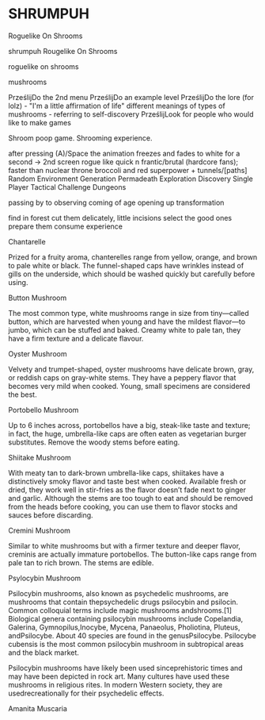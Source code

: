 # SHRUMPUH
Roguelike On Shrooms

shrumpuh
Rougelike On Shrooms

roguelike on shrooms

mushrooms

PrześlijDo the 2nd menu PrześlijDo an example level
PrześlijDo the lore (for lolz) - "I'm a little affirmation of life" different meanings of types of mushrooms - referring to self-discovery PrześlijLook for people who would like to make games

Shroom poop game. Shrooming experience.

after pressing (A)/Space the animation freezes and fades to white for a second -> 2nd screen rogue like quick n frantic/brutal (hardcore fans); faster than nuclear throne
broccoli and red superpower + tunnels/[paths]
Random Environment Generation Permadeath Exploration Discovery Single Player Tactical Challenge Dungeons

passing by to observing coming of age opening up transformation

find in forest cut them delicately, little incisions select the good ones prepare them consume experience

Chantarelle

Prized for a fruity aroma, chanterelles range from yellow, orange, and brown to pale white or black. The funnel-shaped caps have wrinkles instead of gills on the underside, which should be washed quickly but carefully before using.

Button Mushroom

The most common type, white mushrooms range in size from tiny—called button, which are harvested when young and have the mildest flavor—to jumbo, which can be stuffed and baked. Creamy white to pale tan, they have a firm texture and a delicate flavour.

Oyster Mushroom

Velvety and trumpet-shaped, oyster mushrooms have delicate brown, gray, or reddish caps on gray-white stems. They have a peppery flavor that becomes very mild when cooked. Young, small specimens are considered the best.

Portobello Mushroom

Up to 6 inches across, portobellos have a big, steak-like taste and texture; in fact, the huge, umbrella-like caps are often eaten as vegetarian burger substitutes. Remove the woody stems before eating.

Shiitake Mushroom

With meaty tan to dark-brown umbrella-like caps, shiitakes have a distinctively smoky flavor and taste best when cooked. Available fresh or dried, they work well in stir-fries as the flavor doesn’t fade next to ginger and garlic. Although the stems are too tough to eat and should be removed from the heads before cooking, you can use them to flavor stocks and sauces before discarding.

Cremini Mushroom

Similar to white mushrooms but with a firmer texture and deeper flavor, creminis are actually immature portobellos. The button-like caps range from pale tan to rich brown. The stems are edible.

Psylocybin Mushroom

Psilocybin mushrooms, also known as psychedelic mushrooms, are mushrooms that contain thepsychedelic drugs psilocybin and psilocin. Common colloquial terms include magic mushrooms andshrooms.[1] Biological genera containing psilocybin mushrooms include Copelandia, Galerina, Gymnopilus,Inocybe, Mycena, Panaeolus, Pholiotina, Pluteus, andPsilocybe. About 40 species are found in the genusPsilocybe. Psilocybe cubensis is the most common psilocybin mushroom in subtropical areas and the black market.

Psilocybin mushrooms have likely been used sinceprehistoric times and may have been depicted in rock art. Many cultures have used these mushrooms in religious rites. In modern Western society, they are usedrecreationally for their psychedelic effects.

Amanita Muscaria

